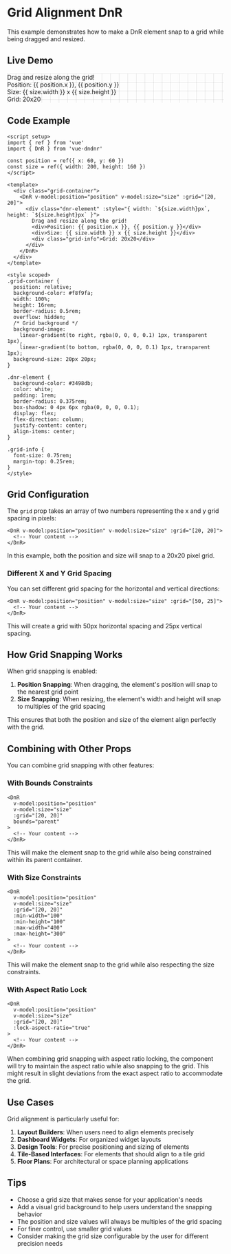 # Grid Alignment DnR

This example demonstrates how to make a DnR element snap to a grid while being dragged and resized.

## Live Demo

<script setup>
import { shallowRef } from 'vue'
import { DnR } from 'vue-dndnr'

const position = shallowRef({ x: 60, y: 60 })
const size = shallowRef({ width: 200, height: 160 })
</script>

<DemoContainer title="Grid Alignment DnR Example">
  <div class="relative bg-gray-100 w-full h-64 rounded-lg overflow-hidden grid-background">
    <DnR v-model:position="position" v-model:size="size" :grid="[20, 20]">
      <div class="bg-blue-500 text-white p-4 rounded shadow-md flex flex-col justify-center items-center" :style="{ width: `${size.width}px`, height: `${size.height}px` }">
        Drag and resize along the grid!
        <div class="text-sm mt-2">Position: {{ position.x }}, {{ position.y }}</div>
        <div class="text-sm mt-1">Size: {{ size.width }} x {{ size.height }}</div>
        <div class="text-xs mt-1">Grid: 20x20</div>
      </div>
    </DnR>
  </div>
</DemoContainer>

<style>
.grid-background {
  background-image: 
    linear-gradient(to right, rgba(0, 0, 0, 0.1) 1px, transparent 1px),
    linear-gradient(to bottom, rgba(0, 0, 0, 0.1) 1px, transparent 1px);
  background-size: 20px 20px;
}
</style>

## Code Example

```vue
<script setup>
import { ref } from 'vue'
import { DnR } from 'vue-dndnr'

const position = ref({ x: 60, y: 60 })
const size = ref({ width: 200, height: 160 })
</script>

<template>
  <div class="grid-container">
    <DnR v-model:position="position" v-model:size="size" :grid="[20, 20]">
      <div class="dnr-element" :style="{ width: `${size.width}px`, height: `${size.height}px` }">
        Drag and resize along the grid!
        <div>Position: {{ position.x }}, {{ position.y }}</div>
        <div>Size: {{ size.width }} x {{ size.height }}</div>
        <div class="grid-info">Grid: 20x20</div>
      </div>
    </DnR>
  </div>
</template>

<style scoped>
.grid-container {
  position: relative;
  background-color: #f8f9fa;
  width: 100%;
  height: 16rem;
  border-radius: 0.5rem;
  overflow: hidden;
  /* Grid background */
  background-image: 
    linear-gradient(to right, rgba(0, 0, 0, 0.1) 1px, transparent 1px),
    linear-gradient(to bottom, rgba(0, 0, 0, 0.1) 1px, transparent 1px);
  background-size: 20px 20px;
}

.dnr-element {
  background-color: #3498db;
  color: white;
  padding: 1rem;
  border-radius: 0.375rem;
  box-shadow: 0 4px 6px rgba(0, 0, 0, 0.1);
  display: flex;
  flex-direction: column;
  justify-content: center;
  align-items: center;
}

.grid-info {
  font-size: 0.75rem;
  margin-top: 0.25rem;
}
</style>
```

## Grid Configuration

The `grid` prop takes an array of two numbers representing the x and y grid spacing in pixels:

```vue
<DnR v-model:position="position" v-model:size="size" :grid="[20, 20]">
  <!-- Your content -->
</DnR>
```

In this example, both the position and size will snap to a 20x20 pixel grid.

### Different X and Y Grid Spacing

You can set different grid spacing for the horizontal and vertical directions:

```vue
<DnR v-model:position="position" v-model:size="size" :grid="[50, 25]">
  <!-- Your content -->
</DnR>
```

This will create a grid with 50px horizontal spacing and 25px vertical spacing.

## How Grid Snapping Works

When grid snapping is enabled:

1. **Position Snapping**: When dragging, the element's position will snap to the nearest grid point
2. **Size Snapping**: When resizing, the element's width and height will snap to multiples of the grid spacing

This ensures that both the position and size of the element align perfectly with the grid.

## Combining with Other Props

You can combine grid snapping with other features:

### With Bounds Constraints

```vue
<DnR 
  v-model:position="position" 
  v-model:size="size" 
  :grid="[20, 20]"
  bounds="parent"
>
  <!-- Your content -->
</DnR>
```

This will make the element snap to the grid while also being constrained within its parent container.

### With Size Constraints

```vue
<DnR 
  v-model:position="position" 
  v-model:size="size" 
  :grid="[20, 20]"
  :min-width="100"
  :min-height="100"
  :max-width="400"
  :max-height="300"
>
  <!-- Your content -->
</DnR>
```

This will make the element snap to the grid while also respecting the size constraints.

### With Aspect Ratio Lock

```vue
<DnR 
  v-model:position="position" 
  v-model:size="size" 
  :grid="[20, 20]"
  :lock-aspect-ratio="true"
>
  <!-- Your content -->
</DnR>
```

When combining grid snapping with aspect ratio locking, the component will try to maintain the aspect ratio while also snapping to the grid. This might result in slight deviations from the exact aspect ratio to accommodate the grid.

## Use Cases

Grid alignment is particularly useful for:

1. **Layout Builders**: When users need to align elements precisely
2. **Dashboard Widgets**: For organized widget layouts
3. **Design Tools**: For precise positioning and sizing of elements
4. **Tile-Based Interfaces**: For elements that should align to a tile grid
5. **Floor Plans**: For architectural or space planning applications

## Tips

- Choose a grid size that makes sense for your application's needs
- Add a visual grid background to help users understand the snapping behavior
- The position and size values will always be multiples of the grid spacing
- For finer control, use smaller grid values
- Consider making the grid size configurable by the user for different precision needs

